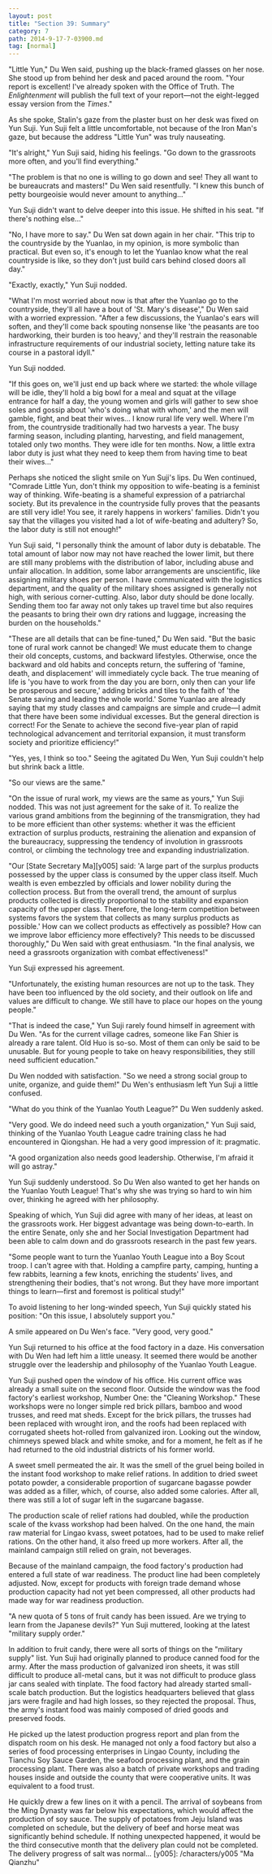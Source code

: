 ```yaml
---
layout: post
title: "Section 39: Summary"
category: 7
path: 2014-9-17-7-03900.md
tag: [normal]
---
```


"Little Yun," Du Wen said, pushing up the black-framed glasses on her nose. She stood up from behind her desk and paced around the room. "Your report is excellent! I've already spoken with the Office of Truth. The *Enlightenment* will publish the full text of your report—not the eight-legged essay version from the *Times*."

As she spoke, Stalin's gaze from the plaster bust on her desk was fixed on Yun Suji. Yun Suji felt a little uncomfortable, not because of the Iron Man's gaze, but because the address "Little Yun" was truly nauseating.

"It's alright," Yun Suji said, hiding his feelings. "Go down to the grassroots more often, and you'll find everything."

"The problem is that no one is willing to go down and see! They all want to be bureaucrats and masters!" Du Wen said resentfully. "I knew this bunch of petty bourgeoisie would never amount to anything..."

Yun Suji didn't want to delve deeper into this issue. He shifted in his seat. "If there's nothing else..."

"No, I have more to say." Du Wen sat down again in her chair. "This trip to the countryside by the Yuanlao, in my opinion, is more symbolic than practical. But even so, it's enough to let the Yuanlao know what the real countryside is like, so they don't just build cars behind closed doors all day."

"Exactly, exactly," Yun Suji nodded.

"What I'm most worried about now is that after the Yuanlao go to the countryside, they'll all have a bout of 'St. Mary's disease'," Du Wen said with a worried expression. "After a few discussions, the Yuanlao's ears will soften, and they'll come back spouting nonsense like 'the peasants are too hardworking, their burden is too heavy,' and they'll restrain the reasonable infrastructure requirements of our industrial society, letting nature take its course in a pastoral idyll."

Yun Suji nodded.

"If this goes on, we'll just end up back where we started: the whole village will be idle, they'll hold a big bowl for a meal and squat at the village entrance for half a day, the young women and girls will gather to sew shoe soles and gossip about 'who's doing what with whom,' and the men will gamble, fight, and beat their wives... I know rural life very well. Where I'm from, the countryside traditionally had two harvests a year. The busy farming season, including planting, harvesting, and field management, totaled only two months. They were idle for ten months. Now, a little extra labor duty is just what they need to keep them from having time to beat their wives..."

Perhaps she noticed the slight smile on Yun Suji's lips. Du Wen continued, "Comrade Little Yun, don't think my opposition to wife-beating is a feminist way of thinking. Wife-beating is a shameful expression of a patriarchal society. But its prevalence in the countryside fully proves that the peasants are still very idle! You see, it rarely happens in workers' families. Didn't you say that the villages you visited had a lot of wife-beating and adultery? So, the labor duty is still not enough!"

Yun Suji said, "I personally think the amount of labor duty is debatable. The total amount of labor now may not have reached the lower limit, but there are still many problems with the distribution of labor, including abuse and unfair allocation. In addition, some labor arrangements are unscientific, like assigning military shoes per person. I have communicated with the logistics department, and the quality of the military shoes assigned is generally not high, with serious corner-cutting. Also, labor duty should be done locally. Sending them too far away not only takes up travel time but also requires the peasants to bring their own dry rations and luggage, increasing the burden on the households."

"These are all details that can be fine-tuned," Du Wen said. "But the basic tone of rural work cannot be changed! We must educate them to change their old concepts, customs, and backward lifestyles. Otherwise, once the backward and old habits and concepts return, the suffering of 'famine, death, and displacement' will immediately cycle back. The true meaning of life is 'you have to work from the day you are born, only then can your life be prosperous and secure,' adding bricks and tiles to the faith of 'the Senate saving and leading the whole world.' Some Yuanlao are already saying that my study classes and campaigns are simple and crude—I admit that there have been some individual excesses. But the general direction is correct! For the Senate to achieve the second five-year plan of rapid technological advancement and territorial expansion, it must transform society and prioritize efficiency!"

"Yes, yes, I think so too." Seeing the agitated Du Wen, Yun Suji couldn't help but shrink back a little.

"So our views are the same."

"On the issue of rural work, my views are the same as yours," Yun Suji nodded. This was not just agreement for the sake of it. To realize the various grand ambitions from the beginning of the transmigration, they had to be more efficient than other systems: whether it was the efficient extraction of surplus products, restraining the alienation and expansion of the bureaucracy, suppressing the tendency of involution in grassroots control, or climbing the technology tree and expanding industrialization.

"Our [State Secretary Ma][y005] said: 'A large part of the surplus products possessed by the upper class is consumed by the upper class itself. Much wealth is even embezzled by officials and lower nobility during the collection process. But from the overall trend, the amount of surplus products collected is directly proportional to the stability and expansion capacity of the upper class. Therefore, the long-term competition between systems favors the system that collects as many surplus products as possible.' How can we collect products as effectively as possible? How can we improve labor efficiency more effectively? This needs to be discussed thoroughly," Du Wen said with great enthusiasm. "In the final analysis, we need a grassroots organization with combat effectiveness!"

Yun Suji expressed his agreement.

"Unfortunately, the existing human resources are not up to the task. They have been too influenced by the old society, and their outlook on life and values are difficult to change. We still have to place our hopes on the young people."

"That is indeed the case," Yun Suji rarely found himself in agreement with Du Wen. "As for the current village cadres, someone like Fan Shier is already a rare talent. Old Huo is so-so. Most of them can only be said to be unusable. But for young people to take on heavy responsibilities, they still need sufficient education."

Du Wen nodded with satisfaction. "So we need a strong social group to unite, organize, and guide them!" Du Wen's enthusiasm left Yun Suji a little confused.

"What do you think of the Yuanlao Youth League?" Du Wen suddenly asked.

"Very good. We do indeed need such a youth organization," Yun Suji said, thinking of the Yuanlao Youth League cadre training class he had encountered in Qiongshan. He had a very good impression of it: pragmatic.

"A good organization also needs good leadership. Otherwise, I'm afraid it will go astray."

Yun Suji suddenly understood. So Du Wen also wanted to get her hands on the Yuanlao Youth League! That's why she was trying so hard to win him over, thinking he agreed with her philosophy.

Speaking of which, Yun Suji did agree with many of her ideas, at least on the grassroots work. Her biggest advantage was being down-to-earth. In the entire Senate, only she and her Social Investigation Department had been able to calm down and do grassroots research in the past few years.

"Some people want to turn the Yuanlao Youth League into a Boy Scout troop. I can't agree with that. Holding a campfire party, camping, hunting a few rabbits, learning a few knots, enriching the students' lives, and strengthening their bodies, that's not wrong. But they have more important things to learn—first and foremost is political study!"

To avoid listening to her long-winded speech, Yun Suji quickly stated his position: "On this issue, I absolutely support you."

A smile appeared on Du Wen's face. "Very good, very good."

Yun Suji returned to his office at the food factory in a daze. His conversation with Du Wen had left him a little uneasy. It seemed there would be another struggle over the leadership and philosophy of the Yuanlao Youth League.

Yun Suji pushed open the window of his office. His current office was already a small suite on the second floor. Outside the window was the food factory's earliest workshop, Number One: the "Cleaning Workshop." These workshops were no longer simple red brick pillars, bamboo and wood trusses, and reed mat sheds. Except for the brick pillars, the trusses had been replaced with wrought iron, and the roofs had been replaced with corrugated sheets hot-rolled from galvanized iron. Looking out the window, chimneys spewed black and white smoke, and for a moment, he felt as if he had returned to the old industrial districts of his former world.

A sweet smell permeated the air. It was the smell of the gruel being boiled in the instant food workshop to make relief rations. In addition to dried sweet potato powder, a considerable proportion of sugarcane bagasse powder was added as a filler, which, of course, also added some calories. After all, there was still a lot of sugar left in the sugarcane bagasse.

The production scale of relief rations had doubled, while the production scale of the kvass workshop had been halved. On the one hand, the main raw material for Lingao kvass, sweet potatoes, had to be used to make relief rations. On the other hand, it also freed up more workers. After all, the mainland campaign still relied on grain, not beverages.

Because of the mainland campaign, the food factory's production had entered a full state of war readiness. The product line had been completely adjusted. Now, except for products with foreign trade demand whose production capacity had not yet been compressed, all other products had made way for war readiness production.

"A new quota of 5 tons of fruit candy has been issued. Are we trying to learn from the Japanese devils?" Yun Suji muttered, looking at the latest "military supply order."

In addition to fruit candy, there were all sorts of things on the "military supply" list. Yun Suji had originally planned to produce canned food for the army. After the mass production of galvanized iron sheets, it was still difficult to produce all-metal cans, but it was not difficult to produce glass jar cans sealed with tinplate. The food factory had already started small-scale batch production. But the logistics headquarters believed that glass jars were fragile and had high losses, so they rejected the proposal. Thus, the army's instant food was mainly composed of dried goods and preserved foods.

He picked up the latest production progress report and plan from the dispatch room on his desk. He managed not only a food factory but also a series of food processing enterprises in Lingao County, including the Tianchu Soy Sauce Garden, the seafood processing plant, and the grain processing plant. There was also a batch of private workshops and trading houses inside and outside the county that were cooperative units. It was equivalent to a food trust.

He quickly drew a few lines on it with a pencil. The arrival of soybeans from the Ming Dynasty was far below his expectations, which would affect the production of soy sauce. The supply of potatoes from Jeju Island was completed on schedule, but the delivery of beef and horse meat was significantly behind schedule. If nothing unexpected happened, it would be the third consecutive month that the delivery plan could not be completed. The delivery progress of salt was normal...
[y005]: /characters/y005 "Ma Qianzhu"